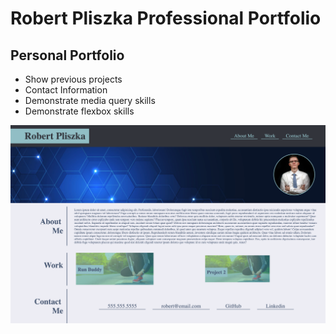 # Robert Pliszka Professional Portfolio

## Personal Portfolio

- Show previous projects
- Contact Information
- Demonstrate media query skills
- Demonstrate flexbox skills

![Page Screenshot](./assets/images/portfolios-screen-shot.png)
